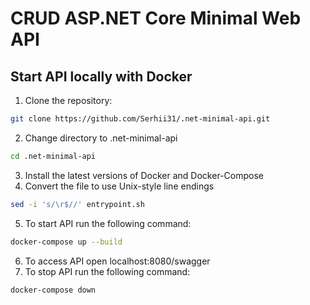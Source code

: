 # CRUD ASP.NET Core Minimal Web API
## Start API locally with Docker
1. Clone the repository:
```bash
git clone https://github.com/Serhii31/.net-minimal-api.git
```
2. Change directory to .net-minimal-api
```bash
cd .net-minimal-api
```
3. Install the latest versions of Docker and Docker-Compose
4. Convert the file to use Unix-style line endings
```bash
sed -i 's/\r$//' entrypoint.sh
```
5. To start API run the following command:
```bash
docker-compose up --build
```
6. To access API open localhost:8080/swagger
7. To stop API run the following command:
```bash
docker-compose down
```
